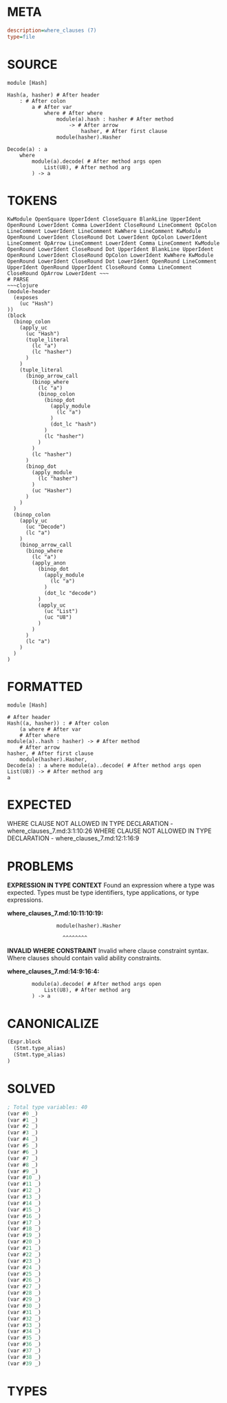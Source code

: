 # META
~~~ini
description=where_clauses (7)
type=file
~~~
# SOURCE
~~~roc
module [Hash]

Hash(a, hasher) # After header
	: # After colon
		a # After var
			where # After where
				module(a).hash : hasher # After method
					-> # After arrow
						hasher, # After first clause
				module(hasher).Hasher

Decode(a) : a
	where
		module(a).decode( # After method args open
			List(U8), # After method arg
		) -> a
~~~
# TOKENS
~~~text
KwModule OpenSquare UpperIdent CloseSquare BlankLine UpperIdent OpenRound LowerIdent Comma LowerIdent CloseRound LineComment OpColon LineComment LowerIdent LineComment KwWhere LineComment KwModule OpenRound LowerIdent CloseRound Dot LowerIdent OpColon LowerIdent LineComment OpArrow LineComment LowerIdent Comma LineComment KwModule OpenRound LowerIdent CloseRound Dot UpperIdent BlankLine UpperIdent OpenRound LowerIdent CloseRound OpColon LowerIdent KwWhere KwModule OpenRound LowerIdent CloseRound Dot LowerIdent OpenRound LineComment UpperIdent OpenRound UpperIdent CloseRound Comma LineComment CloseRound OpArrow LowerIdent ~~~
# PARSE
~~~clojure
(module-header
  (exposes
    (uc "Hash")
))
(block
  (binop_colon
    (apply_uc
      (uc "Hash")
      (tuple_literal
        (lc "a")
        (lc "hasher")
      )
    )
    (tuple_literal
      (binop_arrow_call
        (binop_where
          (lc "a")
          (binop_colon
            (binop_dot
              (apply_module
                (lc "a")
              )
              (dot_lc "hash")
            )
            (lc "hasher")
          )
        )
        (lc "hasher")
      )
      (binop_dot
        (apply_module
          (lc "hasher")
        )
        (uc "Hasher")
      )
    )
  )
  (binop_colon
    (apply_uc
      (uc "Decode")
      (lc "a")
    )
    (binop_arrow_call
      (binop_where
        (lc "a")
        (apply_anon
          (binop_dot
            (apply_module
              (lc "a")
            )
            (dot_lc "decode")
          )
          (apply_uc
            (uc "List")
            (uc "U8")
          )
        )
      )
      (lc "a")
    )
  )
)
~~~
# FORMATTED
~~~roc
module [Hash]

# After header
Hash((a, hasher)) : # After colon
	(a where # After var
	# After where
module(a)..hash : hasher) -> # After method
	# After arrow
hasher, # After first clause
	module(hasher).Hasher,
Decode(a) : a where module(a)..decode( # After method args open
List(U8)) -> # After method arg
a
~~~
# EXPECTED
WHERE CLAUSE NOT ALLOWED IN TYPE DECLARATION - where_clauses_7.md:3:1:10:26
WHERE CLAUSE NOT ALLOWED IN TYPE DECLARATION - where_clauses_7.md:12:1:16:9
# PROBLEMS
**EXPRESSION IN TYPE CONTEXT**
Found an expression where a type was expected.
Types must be type identifiers, type applications, or type expressions.

**where_clauses_7.md:10:11:10:19:**
```roc
				module(hasher).Hasher
```
				      ^^^^^^^^


**INVALID WHERE CONSTRAINT**
Invalid where clause constraint syntax.
Where clauses should contain valid ability constraints.

**where_clauses_7.md:14:9:16:4:**
```roc
		module(a).decode( # After method args open
			List(U8), # After method arg
		) -> a
```


# CANONICALIZE
~~~clojure
(Expr.block
  (Stmt.type_alias)
  (Stmt.type_alias)
)
~~~
# SOLVED
~~~clojure
; Total type variables: 40
(var #0 _)
(var #1 _)
(var #2 _)
(var #3 _)
(var #4 _)
(var #5 _)
(var #6 _)
(var #7 _)
(var #8 _)
(var #9 _)
(var #10 _)
(var #11 _)
(var #12 _)
(var #13 _)
(var #14 _)
(var #15 _)
(var #16 _)
(var #17 _)
(var #18 _)
(var #19 _)
(var #20 _)
(var #21 _)
(var #22 _)
(var #23 _)
(var #24 _)
(var #25 _)
(var #26 _)
(var #27 _)
(var #28 _)
(var #29 _)
(var #30 _)
(var #31 _)
(var #32 _)
(var #33 _)
(var #34 _)
(var #35 _)
(var #36 _)
(var #37 _)
(var #38 _)
(var #39 _)
~~~
# TYPES
~~~roc
~~~
